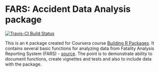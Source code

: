# FARS: Accident Data Analysis package

[![Travis-CI Build Status](https://travis-ci.org/volansys/r-package-building.svg?branch=master)](https://travis-ci.org/volansys/r-package-building)

This is an `R` package created for Coursera course [Building R Packages](https://www.coursera.org/learn/r-packages/home). It contains several basic functions for analyzing data from Fatality Analysis Reporting System (FARS) - [source](http://www.nhtsa.gov/Data/Fatality-Analysis-Reporting-System-(FARS)). The point is to demonstrate ability to document functions, create vignettes and tests and also to include data with the package.